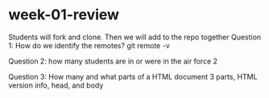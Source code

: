 # week-01-review
Students will fork and clone. Then we will add to the repo together
Question 1: How do we identify the remotes?
git remote -v

Question 2: how many students are in or were in the air force
2

Question 3: How many and what parts of a HTML document
3 parts, HTML version info, head, and body